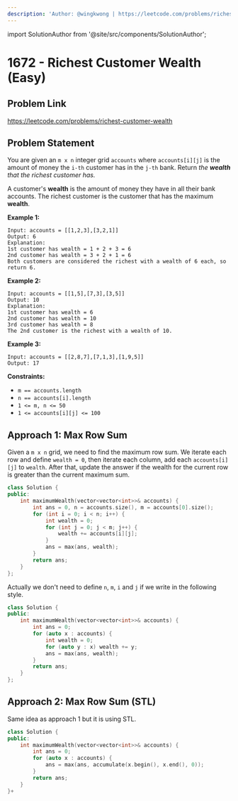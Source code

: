 ```yaml
---
description: 'Author: @wingkwong | https://leetcode.com/problems/richest-customer-wealth/'
---
```


import SolutionAuthor from '@site/src/components/SolutionAuthor';

# 1672 - Richest Customer Wealth (Easy)

## Problem Link

https://leetcode.com/problems/richest-customer-wealth

## Problem Statement

You are given an `m x n` integer grid `accounts` where `accounts[i][j]` is the amount of money the `i-th` customer has in the `j-th` bank. Return _the **wealth** that the richest customer has._

A customer's **wealth** is the amount of money they have in all their bank accounts. The richest customer is the customer that has the maximum **wealth**.

**Example 1:**

```
Input: accounts = [[1,2,3],[3,2,1]]
Output: 6
Explanation:
1st customer has wealth = 1 + 2 + 3 = 6
2nd customer has wealth = 3 + 2 + 1 = 6
Both customers are considered the richest with a wealth of 6 each, so return 6.
```

**Example 2:**

```
Input: accounts = [[1,5],[7,3],[3,5]]
Output: 10
Explanation: 
1st customer has wealth = 6
2nd customer has wealth = 10 
3rd customer has wealth = 8
The 2nd customer is the richest with a wealth of 10.
```

**Example 3:**

```
Input: accounts = [[2,8,7],[7,1,3],[1,9,5]]
Output: 17
```

**Constraints:**

* `m == accounts.length`
* `n == accounts[i].length`
* `1 <= m, n <= 50`
* `1 <= accounts[i][j] <= 100`

## Approach 1: Max Row Sum

Given a `m x n` grid, we need to find the maximum row sum. We iterate each row and define `wealth = 0`, then iterate each column, add each `accounts[i][j]` to `wealth`. After that, update the answer if the wealth for the current row is greater than the current maximum sum.

<SolutionAuthor name="@wingkwong"/>

```cpp
class Solution {
public:
    int maximumWealth(vector<vector<int>>& accounts) {
        int ans = 0, n = accounts.size(), m = accounts[0].size();
        for (int i = 0; i < n; i++) {
            int wealth = 0;
            for (int j = 0; j < m; j++) {
                wealth += accounts[i][j];
            }
            ans = max(ans, wealth);
        }
        return ans;
    }
};
```

Actually we don't need to define `n`, `m`, `i` and `j` if we write in the following style.

<SolutionAuthor name="@wingkwong"/>

```cpp
class Solution {
public:
    int maximumWealth(vector<vector<int>>& accounts) {
        int ans = 0;
        for (auto x : accounts) {
            int wealth = 0;
            for (auto y : x) wealth += y;
            ans = max(ans, wealth);
        }
        return ans;
    }
};
```

## Approach 2: Max Row Sum (STL)

Same idea as approach 1 but it is using STL.

<SolutionAuthor name="@wingkwong"/>

```cpp
class Solution {
public:
    int maximumWealth(vector<vector<int>>& accounts) {
        int ans = 0;
        for (auto x : accounts) {
            ans = max(ans, accumulate(x.begin(), x.end(), 0));
        }
        return ans;
    }
}+
```
